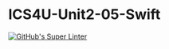 # ICS4U-Unit2-05-Swift
[![GitHub's Super Linter](https://github.com/Roman-Cernetchi/ICS4U-Unit2-05-Swift/workflows/GitHub's%20Super%20Linter/badge.svg)](https://github.com/Roman-Cernetchi/ICS4U-Unit2-05-Swift/actions)
